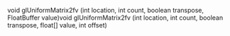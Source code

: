 void glUniformMatrix2fv (int location, int count, boolean transpose, FloatBuffer value)void glUniformMatrix2fv (int location, int count, boolean transpose, float[] value, int offset)